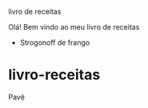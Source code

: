 livro de receitas

Olá! Bem vindo ao meu livro de receitas

* Strogonoff de frango
# livro-receitas

Pavê

